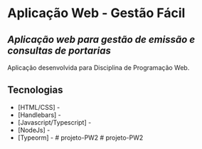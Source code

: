 # Aplicação Web - Gestão Fácil
## _Aplicação web para gestão de emissão e consultas de portarias_
Aplicação desenvolvida para Disciplina de Programação Web.

## Tecnologias
- [HTML/CSS] - 
- [Handlebars] - 
- [Javascript/Typescript] -
- [NodeJs] - 
- [Typeorm] - 
#   p r o j e t o - P W 2  
 #   p r o j e t o - P W 2  
 